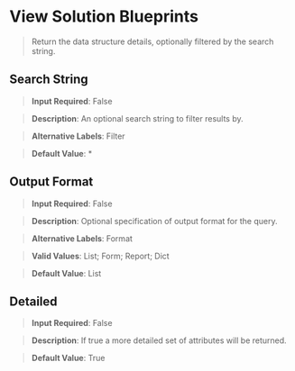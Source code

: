 # **View Solution Blueprints**
>	Return the data structure details, optionally filtered by the search string.

## **Search String**
>	**Input Required**: False

>	**Description**: An optional search string to filter results by.

>	**Alternative Labels**: Filter

>	**Default Value**: *


## **Output Format**
>	**Input Required**: False

>	**Description**: Optional specification of output format for the query.

>	**Alternative Labels**: Format

>	**Valid Values**: List; Form; Report; Dict

>	**Default Value**: List


## **Detailed**
>	**Input Required**: False

>	**Description**: If true a more detailed set of attributes will be returned.

>	**Default Value**: True

